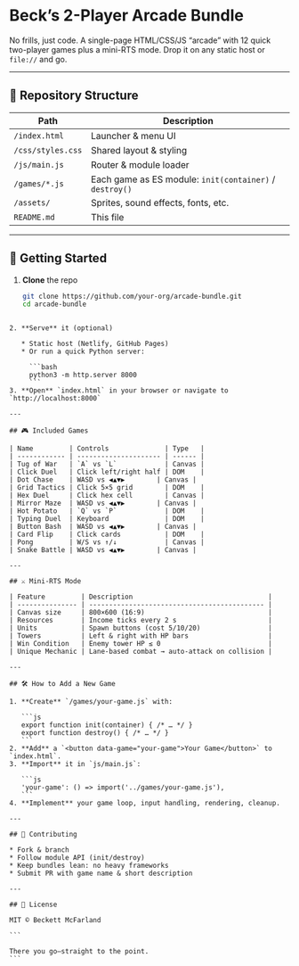 # Beck’s 2-Player Arcade Bundle

No frills, just code. A single-page HTML/CSS/JS “arcade” with 12 quick two-player games plus a mini-RTS mode. Drop it on any static host or `file://` and go.

---

## 📂 Repository Structure

| Path                       | Description                                     |
|----------------------------|-------------------------------------------------|
| `/index.html`              | Launcher & menu UI                              |
| `/css/styles.css`          | Shared layout & styling                         |
| `/js/main.js`              | Router & module loader                          |
| `/games/*.js`              | Each game as ES module: `init(container)` / `destroy()` |
| `/assets/`                 | Sprites, sound effects, fonts, etc.             |
| `README.md`                | This file                                       |

---

## 🚀 Getting Started

1. **Clone** the repo  
   ```bash
   git clone https://github.com/your-org/arcade-bundle.git
   cd arcade-bundle
````

2. **Serve** it (optional)

   * Static host (Netlify, GitHub Pages)
   * Or run a quick Python server:

     ```bash
     python3 -m http.server 8000
     ```
3. **Open** `index.html` in your browser or navigate to `http://localhost:8000`

---

## 🎮 Included Games

| Name         | Controls              | Type   |
| ------------ | --------------------- | ------ |
| Tug of War   | `A` vs `L`            | Canvas |
| Click Duel   | Click left/right half | DOM    |
| Dot Chase    | WASD vs ◀︎▲︎▼︎▶︎        | Canvas |
| Grid Tactics | Click 5×5 grid        | DOM    |
| Hex Duel     | Click hex cell        | Canvas |
| Mirror Maze  | WASD vs ◀︎▲︎▼︎▶︎        | Canvas |
| Hot Potato   | `Q` vs `P`            | DOM    |
| Typing Duel  | Keyboard              | DOM    |
| Button Bash  | WASD vs ◀︎▲︎▼︎▶︎        | Canvas |
| Card Flip    | Click cards           | DOM    |
| Pong         | W/S vs ↑/↓            | Canvas |
| Snake Battle | WASD vs ◀︎▲︎▼︎▶︎        | Canvas |

---

## ⚔️ Mini-RTS Mode

| Feature         | Description                                  |
| --------------- | -------------------------------------------- |
| Canvas size     | 800×600 (16:9)                               |
| Resources       | Income ticks every 2 s                       |
| Units           | Spawn buttons (cost 5/10/20)                 |
| Towers          | Left & right with HP bars                    |
| Win Condition   | Enemy tower HP ≤ 0                           |
| Unique Mechanic | Lane-based combat → auto-attack on collision |

---

## 🛠️ How to Add a New Game

1. **Create** `/games/your-game.js` with:

   ```js
   export function init(container) { /* … */ }
   export function destroy() { /* … */ }
   ```
2. **Add** a `<button data-game="your-game">Your Game</button>` to `index.html`.
3. **Import** it in `js/main.js`:

   ```js
   'your-game': () => import('../games/your-game.js'),
   ```
4. **Implement** your game loop, input handling, rendering, cleanup.

---

## 🤝 Contributing

* Fork & branch
* Follow module API (init/destroy)
* Keep bundles lean: no heavy frameworks
* Submit PR with game name & short description

---

## 📄 License

MIT © Beckett McFarland

```

There you go—straight to the point.
```

